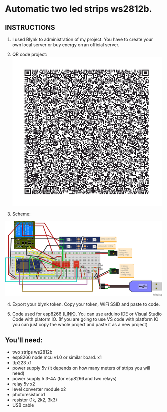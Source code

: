 # Automatic two led strips ws2812b.
## INSTRUCTIONS
                
1. I used Blynk to administration of my project. You have to create your own local server or buy energy on an official server.
2. QR code project:
![QR-code](/images/qr_code.jpg)

3. Scheme:

![Schemat](/images/schemat.png)

4. Export your blynk token. Copy your token, WiFi SSID and  paste to code.

5. Code used for esp8266 [(LINK)](https://github.com/Firemanpl/ws2812b-automatic-on-lights/blob/master/src/main.cpp).
You can use arduino IDE or Visual Studio Code with platorm IO. (If you are going to use VS code with platform IO you can just copy the whole project and paste it as a new project)

                
## You'll need:
- two strips ws2812b  
- esp8266 node mcu v1.0 or similar board. x1
- ttp223 x1
- power supply 5v (it depends on how many meters of strips you will need)
- power supply 5 3-4A (for esp8266 and two relays)
- relay 5v x2
- level converter module x2
- photoresistor x1
- resistor (1k, 2k2, 3k3)
- USB cable 
